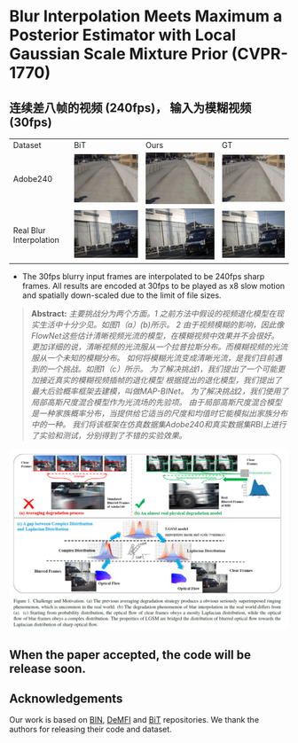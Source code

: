 # Blur Interpolation Meets Maximum a Posterior Estimator with Local Gaussian Scale Mixture Prior (CVPR-1770)


##  连续差八帧的视频 (240fps)， 输入为模糊视频 (30fps)
<table>
<tr> <td>Dataset </td> <td>BiT </td> <td>Ours</td> <td>GT</td> </tr>
<tr> <td>Adobe240 </td> <td><img src="gif/abit.gif"></td> <td><img src="gif/adense.gif"></td> <td> <img src="gif/agt.gif"></td> </tr>
<tr> <td>Real Blur Interpolation </td><td><img src="gif/rbibit53.gif"></td> <td><img src="gif/rbidense53.gif"></td> <td> <img src="gif/rbigt53.gif"></td> </tr>
</table>

* The 30fps blurry input frames are interpolated to be 240fps sharp frames. All results are encoded at 30fps to be played as x8 slow motion and spatially down-scaled due to the limit of file sizes. 

> **Abstract:**
>*主要挑战分为两个方面。1 之前方法中假设的视频退化模型在现实生活中十分少见。如图1（a）(b)所示。
2 由于视频模糊的影响，因此像FlowNet这些估计清晰视频光流的模型，在模糊视频中效果并不会很好。
更加详细的说，清晰视频的光流服从一个拉普拉斯分布。而模糊视频的光流服从一个未知的模糊分布。
如何将模糊光流变成清晰光流，是我们目前遇到的一个挑战。如图1（c）所示。
为了解决挑战1，我们提出了一个可能更加接近真实的模糊视频插帧的退化模型
根据提出的退化模型，我们提出了最大后验概率框架去建模，叫做MAP-BINet。
为了解决挑战2，我们使用了局部高斯尺度混合模型作为光流场的先验项。
由于局部高斯尺度混合模型是一种家族概率分布，当提供给它适当的尺度和均值时它能模拟出家族分布中的一种。
我们将该框架在仿真数据集Adobe240和真实数据集RBI上进行了实验和测试，分别得到了不错的实验效果。*

<p align="center">
  <img alt="intro_image" src="motivation.png" width="750"/>
</p>

## When the paper accepted, the code will be release soon.

## Acknowledgements
Our work is based on [BIN](https://github.com/laomao0/BIN), [DeMFI](https://github.com/JihyongOh/DeMFI) and [BiT](https://github.com/zzh-tech/BiT) repositories. We thank the authors for releasing their code and dataset. 
